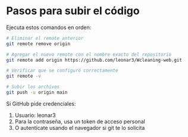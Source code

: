 # Pasos para subir el código

Ejecuta estos comandos en orden:

```bash
# Eliminar el remote anterior
git remote remove origin

# Agregar el nuevo remote con el nombre exacto del repositorio
git remote add origin https://github.com/leonar3/Wcleaning-web.git

# Verificar que se configuró correctamente
git remote -v

# Subir los archivos
git push -u origin main
```

Si GitHub pide credenciales:
1. Usuario: leonar3
2. Para la contraseña, usa un token de acceso personal
3. O autentícate usando el navegador si git te lo solicita
